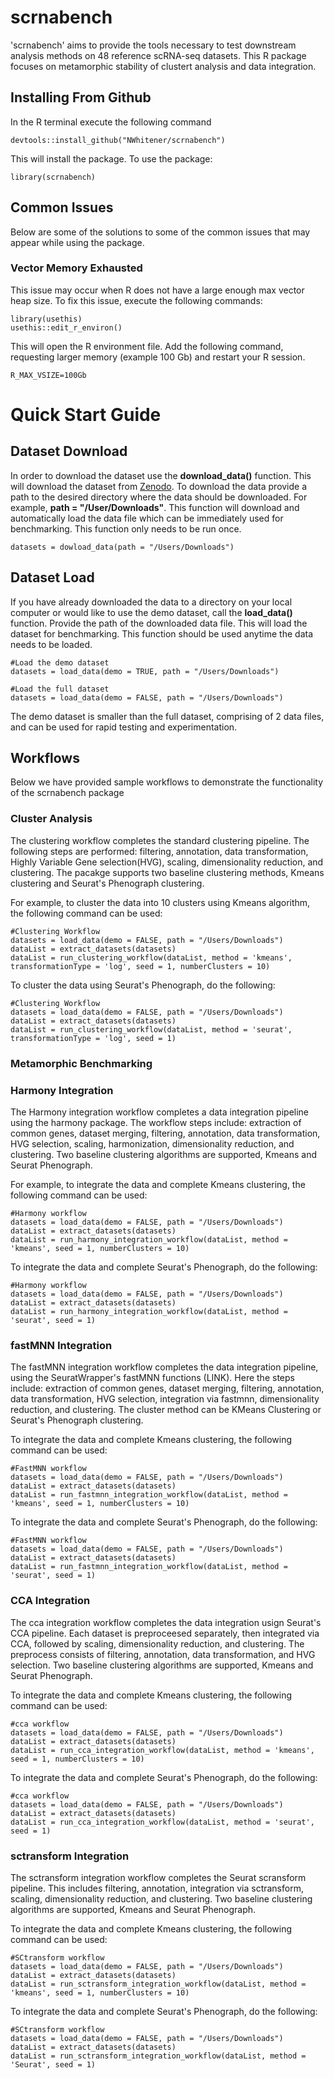 # scrnabench
'scrnabench' aims to provide the tools necessary to test downstream analysis methods on 48 reference scRNA-seq datasets.
This R package focuses on metamorphic stability of clustert analysis and data integration. 

## Installing From Github

In the R terminal execute the following command 

```
devtools::install_github("NWhitener/scrnabench")
```
This will install the package. To use the package:
```
library(scrnabench)
```

## Common Issues 

Below are some of the solutions to some of the common issues that may appear while using the package. 

### Vector Memory Exhausted 

This issue may occur when R does not have a large enough max vector heap size. To fix this issue, execute the following commands: 

```
library(usethis) 
usethis::edit_r_environ()
```

This will open the R environment file. Add the following command, requesting larger memory (example 100 Gb) and restart your R session. 

```
R_MAX_VSIZE=100Gb
```

# Quick Start Guide 

## Dataset Download
In order to download the dataset use the **download_data()** function. This will download the dataset from [Zenodo](https://zenodo.org/record/6617997).
To download the data provide a path to the desired directory where the data should be downloaded. For example, **path = "/User/Downloads"**.  This function will download and automatically load the data file which can be immediately used for benchmarking. This function only needs to be run once. 

```
datasets = dowload_data(path = "/Users/Downloads")  
```

## Dataset Load 
If you have already downloaded the data to a directory on your local computer or would like to use the demo dataset, call the **load_data()** function.  Provide the path of the downloaded data file.  This will load the dataset for benchmarking. This function should be used anytime the data needs to be loaded.

```
#Load the demo dataset 
datasets = load_data(demo = TRUE, path = "/Users/Downloads") 

#Load the full dataset 
datasets = load_data(demo = FALSE, path = "/Users/Downloads")
```

The demo dataset is smaller than the full dataset, comprising of 2 data files, and can be used for rapid testing and experimentation.

## Workflows 
Below we have provided sample workflows to demonstrate the functionality of the scrnabench package

### Cluster Analysis 

The clustering workflow completes the standard clustering pipeline. The following steps are performed: filtering, annotation, data transformation, Highly Variable Gene selection(HVG), 
scaling, dimensionality reduction, and clustering. The pacakge supports two baseline clustering methods, Kmeans clustering and Seurat's Phenograph clustering. 

For example, to cluster the data into 10 clusters using Kmeans algorithm, the following command can be used: 

```
#Clustering Workflow 
datasets = load_data(demo = FALSE, path = "/Users/Downloads")
dataList = extract_datasets(datasets)
dataList = run_clustering_workflow(dataList, method = 'kmeans', transformationType = 'log', seed = 1, numberClusters = 10)
```
To cluster the data using Seurat's Phenograph, do the following: 
 ```
 #Clustering Workflow 
datasets = load_data(demo = FALSE, path = "/Users/Downloads")
dataList = extract_datasets(datasets)
dataList = run_clustering_workflow(dataList, method = 'seurat', transformationType = 'log', seed = 1)
 ```

### Metamorphic Benchmarking



### Harmony Integration 

The Harmony integration workflow completes a data integration pipeline using the harmony package. The workflow steps include: extraction of common genes, dataset merging, filtering, annotation, data transformation,
HVG selection, scaling, harmonization, dimensionality reduction, and clustering. Two baseline clustering algorithms are supported, Kmeans and Seurat Phenograph.


For example, to integrate the data and complete Kmeans clustering, the following command can be used: 
```
#Harmony workflow
datasets = load_data(demo = FALSE, path = "/Users/Downloads")
dataList = extract_datasets(datasets)
dataList = run_harmony_integration_workflow(dataList, method = 'kmeans', seed = 1, numberClusters = 10)
```
To integrate the data and complete Seurat's Phenograph, do the following: 

```
#Harmony workflow
datasets = load_data(demo = FALSE, path = "/Users/Downloads")
dataList = extract_datasets(datasets)
dataList = run_harmony_integration_workflow(dataList, method = 'seurat', seed = 1)
```


### fastMNN Integration 

The fastMNN integration workflow completes the data integration pipeline, using the SeuratWrapper's fastMNN functions (LINK). Here the steps include: extraction of common genes, dataset merging, filtering, annotation, data transformation,
HVG selection, integration via fastmnn, dimensionality reduction, and clustering. The cluster method can be KMeans Clustering or Seurat's Phenograph clustering.

To integrate the data and complete Kmeans clustering, the following command can be used: 
```
#FastMNN workflow
datasets = load_data(demo = FALSE, path = "/Users/Downloads")
dataList = extract_datasets(datasets)
dataList = run_fastmnn_integration_workflow(dataList, method = 'kmeans', seed = 1, numberClusters = 10)
```
To integrate the data and complete Seurat's Phenograph, do the following: 
```
#FastMNN workflow
datasets = load_data(demo = FALSE, path = "/Users/Downloads")
dataList = extract_datasets(datasets)
dataList = run_fastmnn_integration_workflow(dataList, method = 'seurat', seed = 1)
```


### CCA Integration 

The cca integration workflow completes the data integration usign Seurat's CCA pipeline.  Each dataset is preproceesed separately, then integrated via CCA, followed by scaling, dimensionality reduction, and clustering. The preprocess consists of filtering, annotation, data transformation, and HVG selection. Two baseline clustering algorithms are supported, Kmeans and Seurat Phenograph.


To integrate the data and complete Kmeans clustering, the following command can be used: 
```
#cca workflow
datasets = load_data(demo = FALSE, path = "/Users/Downloads")
dataList = extract_datasets(datasets)
dataList = run_cca_integration_workflow(dataList, method = 'kmeans', seed = 1, numberClusters = 10)
```
To integrate the data and complete Seurat's Phenograph, do the following: 
```
#cca workflow
datasets = load_data(demo = FALSE, path = "/Users/Downloads")
dataList = extract_datasets(datasets)
dataList = run_cca_integration_workflow(dataList, method = 'seurat', seed = 1)
```

### sctransform Integration 

The sctransform integration workflow completes the Seurat scransform pipeline. This includes filtering, annotation, integration via sctransform, scaling, dimensionality reduction, and clustering. Two baseline clustering algorithms are supported, Kmeans and Seurat Phenograph.


To integrate the data and complete Kmeans clustering, the following command can be used: 
```
#SCtransform workflow
datasets = load_data(demo = FALSE, path = "/Users/Downloads")
dataList = extract_datasets(datasets)
dataList = run_sctransform_integration_workflow(dataList, method = 'kmeans', seed = 1, numberClusters = 10)
```
To integrate the data and complete Seurat's Phenograph, do the following: 
```
#SCtransform workflow
datasets = load_data(demo = FALSE, path = "/Users/Downloads")
dataList = extract_datasets(datasets)
dataList = run_sctransform_integration_workflow(dataList, method = 'Seurat', seed = 1)
```
